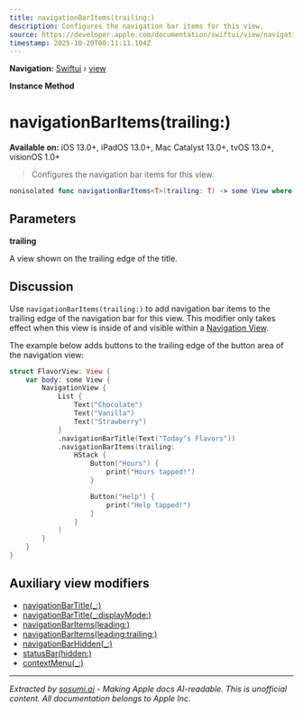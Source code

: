 ```yaml
---
title: navigationBarItems(trailing:)
description: Configures the navigation bar items for this view.
source: https://developer.apple.com/documentation/swiftui/view/navigationbaritems(trailing:)
timestamp: 2025-10-29T00:11:11.104Z
---
```


**Navigation:** [Swiftui](/documentation/swiftui) › [view](/documentation/swiftui/view)

**Instance Method**

# navigationBarItems(trailing:)

**Available on:** iOS 13.0+, iPadOS 13.0+, Mac Catalyst 13.0+, tvOS 13.0+, visionOS 1.0+

> Configures the navigation bar items for this view.

```swift
nonisolated func navigationBarItems<T>(trailing: T) -> some View where T : View
```

## Parameters

**trailing**

A view shown on the trailing edge of the title.



## Discussion

Use `navigationBarItems(trailing:)` to add navigation bar items to the trailing edge of the navigation bar for this view. This modifier only takes effect when this view is inside of and visible within a [Navigation View](/documentation/swiftui/navigationview).

The example below adds buttons to the trailing edge of the button area of the navigation view:

```swift
struct FlavorView: View {
    var body: some View {
        NavigationView {
            List {
                Text("Chocolate")
                Text("Vanilla")
                Text("Strawberry")
            }
            .navigationBarTitle(Text("Today‘s Flavors"))
            .navigationBarItems(trailing:
                HStack {
                    Button("Hours") {
                        print("Hours tapped!")
                    }

                    Button("Help") {
                        print("Help tapped!")
                    }
                }
            )
        }
    }
}
```

## Auxiliary view modifiers

- [navigationBarTitle(_:)](/documentation/swiftui/view/navigationbartitle(_:))
- [navigationBarTitle(_:displayMode:)](/documentation/swiftui/view/navigationbartitle(_:displaymode:))
- [navigationBarItems(leading:)](/documentation/swiftui/view/navigationbaritems(leading:))
- [navigationBarItems(leading:trailing:)](/documentation/swiftui/view/navigationbaritems(leading:trailing:))
- [navigationBarHidden(_:)](/documentation/swiftui/view/navigationbarhidden(_:))
- [statusBar(hidden:)](/documentation/swiftui/view/statusbar(hidden:))
- [contextMenu(_:)](/documentation/swiftui/view/contextmenu(_:))

---

*Extracted by [sosumi.ai](https://sosumi.ai) - Making Apple docs AI-readable.*
*This is unofficial content. All documentation belongs to Apple Inc.*
